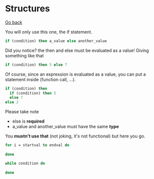 # Structures

[Go back](..)

You will only use this one, the if statement.

```ocaml
if (condition) then a_value else another_value
```

Did you notice? the then and else must be evaluated as
a value! Giving something like that

```ocaml
if (condition) then 5 else 7
```

Of course, since an expression is evaluated as a value,
you can put a statement inside (function call, ...).

```ocaml
if (condition) then 
  if (condition) then 5
  else 7
else 2
```

Please take note

* else is **required**
* a_value and another_value must have the same **type**

<div class="sr"></div>

You **mustn't use that** (not joking, it's not functional)
but here you go.

```ocaml
for i = startval to endval do
	
done

while condition do
	
done
```